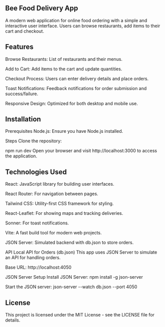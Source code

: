 ## Bee Food Delivery App
A modern web application for online food ordering with a simple and interactive user interface. Users can browse restaurants, add items to their cart and checkout.

## Features
Browse Restaurants: List of restaurants and their menus.

Add to Cart: Add items to the cart and update quantities.

Checkout Process: Users can enter delivery details and place orders.

Toast Notifications: Feedback notifications for order submission and success/failure.

Responsive Design: Optimized for both desktop and mobile use.

## Installation
Prerequisites
Node.js: Ensure you have Node.js installed. 

Steps
Clone the repository:

npm run dev
Open your browser and visit http://localhost:3000 to access the application.

## Technologies Used
React: JavaScript library for building user interfaces.

React Router: For navigation between pages.

Tailwind CSS: Utility-first CSS framework for styling.

React-Leaflet: For showing maps and tracking deliveries.

Sonner: For toast notifications.

Vite: A fast build tool for modern web projects.

JSON Server: Simulated backend with db.json to store orders.

API
Local API for Orders (db.json)
This app uses JSON Server to simulate an API for handling orders.

Base URL: http://localhost:4050

JSON Server Setup
Install JSON Server:
npm install -g json-server

Start the JSON server:
json-server --watch db.json --port 4050

## License
This project is licensed under the MIT License - see the LICENSE file for details.